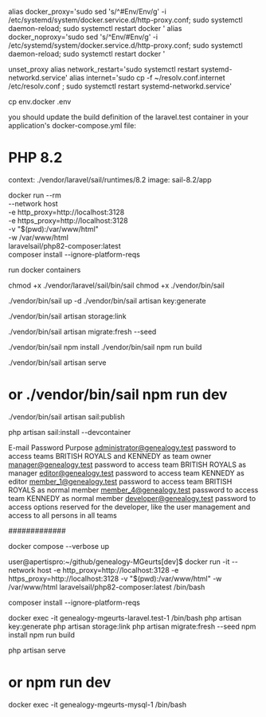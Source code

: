 alias docker_proxy='sudo sed 's/^#Env/Env/g' -i /etc/systemd/system/docker.service.d/http-proxy.conf; sudo systemctl daemon-reload; sudo systemctl restart docker '
alias docker_noproxy='sudo sed 's/^Env/#Env/g' -i /etc/systemd/system/docker.service.d/http-proxy.conf; sudo systemctl daemon-reload; sudo systemctl restart docker '

unset_proxy
alias network_restart='sudo systemctl restart systemd-networkd.service'
alias internet='sudo cp -f ~/resolv.conf.internet /etc/resolv.conf ; sudo systemctl restart systemd-networkd.service'


cp env.docker .env

you should update the build definition of the laravel.test container in your application's docker-compose.yml file:
 
# PHP 8.2
context: ./vendor/laravel/sail/runtimes/8.2
image: sail-8.2/app


docker run --rm \
    --network host \
    -e http_proxy=http://localhost:3128 \
    -e https_proxy=http://localhost:3128 \
    -v "$(pwd):/var/www/html" \
    -w /var/www/html \
    laravelsail/php82-composer:latest \
    composer install --ignore-platform-reqs

run docker containers

chmod +x ./vendor/laravel/sail/bin/sail
chmod +x ./vendor/bin/sail

./vendor/bin/sail up -d
./vendor/bin/sail artisan key:generate

./vendor/bin/sail artisan storage:link

./vendor/bin/sail artisan migrate:fresh --seed

./vendor/bin/sail npm install
./vendor/bin/sail npm run build

./vendor/bin/sail artisan serve
# or ./vendor/bin/sail npm run dev


./vendor/bin/sail artisan sail:publish

php artisan sail:install --devcontainer



E-mail	Password	Purpose
administrator@genealogy.test	password	to access teams BRITISH ROYALS and KENNEDY as team owner
manager@genealogy.test	password	to access team BRITISH ROYALS as manager
editor@genealogy.test	password	to access team KENNEDY as editor
member_1@genealogy.test	password	to access team BRITISH ROYALS as normal member
member_4@genealogy.test	password	to access team KENNEDY as normal member
developer@genealogy.test	password	to access options reserved for the developer, like the user management and access to all persons in all teams





#############



docker compose --verbose up

user@apertispro:~/github/genealogy-MGeurts[dev]$ docker run -it     --network host     -e http_proxy=http://localhost:3128     -e https_proxy=http://localhost:3128     -v "$(pwd):/var/www/html"     -w /var/www/html     laravelsail/php82-composer:latest /bin/bash


composer install --ignore-platform-reqs


docker exec -it genealogy-mgeurts-laravel.test-1 /bin/bash
php artisan key:generate
php artisan storage:link
php artisan migrate:fresh --seed
npm install
npm run build

php artisan serve
# or npm run dev



docker exec -it genealogy-mgeurts-mysql-1 /bin/bash



